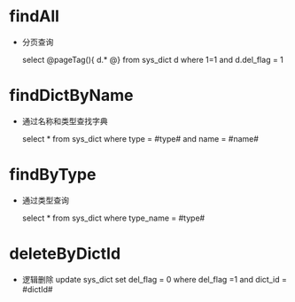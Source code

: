 findAll
===
* 分页查询

    select 
    @pageTag(){
        d.* 
    @}
    from sys_dict d
    where 1=1
    and d.del_flag = 1
    
findDictByName
===
* 通过名称和类型查找字典

    select * from sys_dict where type = #type# and name = #name#
    
    
findByType
===
* 通过类型查询
       
    select * from sys_dict where type_name = #type#
    
    
deleteByDictId
===
* 逻辑删除
update sys_dict set del_flag = 0 where del_flag =1 and dict_id = #dictId#